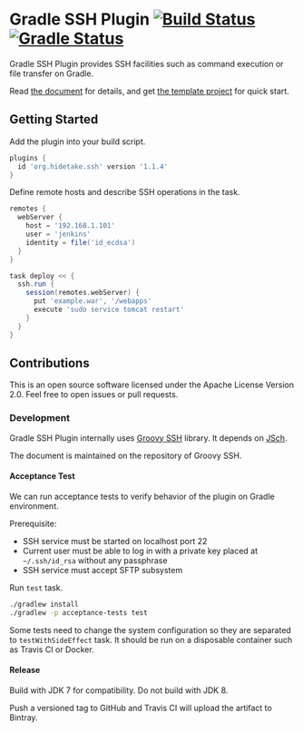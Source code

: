 Gradle SSH Plugin [![Build Status](https://travis-ci.org/int128/gradle-ssh-plugin.svg?branch=master)](https://travis-ci.org/int128/gradle-ssh-plugin) [![Gradle Status](https://gradleupdate.appspot.com/int128/gradle-ssh-plugin/status.svg?branch=master)](https://gradleupdate.appspot.com/int128/gradle-ssh-plugin/status)
=================

Gradle SSH Plugin provides SSH facilities such as command execution or file transfer on Gradle.

Read [the document](https://gradle-ssh-plugin.github.io) for details,
and get [the template project](https://github.com/gradle-ssh-plugin/template) for quick start.


Getting Started
---------------

Add the plugin into your build script.

```groovy
plugins {
  id 'org.hidetake.ssh' version '1.1.4'
}
```

Define remote hosts and describe SSH operations in the task.

```groovy
remotes {
  webServer {
    host = '192.168.1.101'
    user = 'jenkins'
    identity = file('id_ecdsa')
  }
}

task deploy << {
  ssh.run {
    session(remotes.webServer) {
      put 'example.war', '/webapps'
      execute 'sudo service tomcat restart'
    }
  }
}
```

Contributions
-------------

This is an open source software licensed under the Apache License Version 2.0.
Feel free to open issues or pull requests.

### Development

Gradle SSH Plugin internally uses [Groovy SSH](https://github.com/int128/groovy-ssh) library.
It depends on [JSch](http://www.jcraft.com/jsch/).

The document is maintained on the repository of Groovy SSH.

#### Acceptance Test

We can run acceptance tests to verify behavior of the plugin on Gradle environment.

Prerequisite:

* SSH service must be started on localhost port 22
* Current user must be able to log in with a private key placed at `~/.ssh/id_rsa` without any passphrase
* SSH service must accept SFTP subsystem

Run `test` task.

```sh
./gradlew install
./gradlew -p acceptance-tests test
```

Some tests need to change the system configuration so they are separated to `testWithSideEffect` task.
It should be run on a disposable container such as Travis CI or Docker.

#### Release

Build with JDK 7 for compatibility. Do not build with JDK 8.

Push a versioned tag to GitHub and Travis CI will upload the artifact to Bintray.
